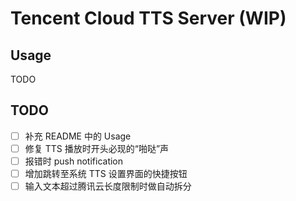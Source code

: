 # Tencent Cloud TTS Server (WIP)

## Usage

TODO

## TODO

- [ ] 补充 README 中的 Usage
- [ ] 修复 TTS 播放时开头必现的“啪哒”声
- [ ] 报错时 push notification
- [ ] 增加跳转至系统 TTS 设置界面的快捷按钮
- [ ] 输入文本超过腾讯云长度限制时做自动拆分